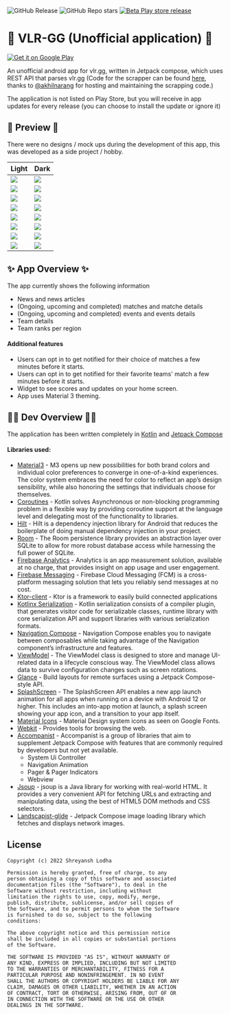 ![GitHub Release](https://img.shields.io/github/v/release/static-var/vlr-gg) ![GitHub Repo stars](https://img.shields.io/github/stars/static-var/vlr-gg) [![Beta Play store release](https://github.com/static-var/vlr-gg/actions/workflows/internal_play_store_release_dispatcher.yml/badge.svg?branch=trunk)](https://github.com/static-var/vlr-gg/actions/workflows/internal_play_store_release_dispatcher.yml)

# 🚧 VLR-GG (Unofficial application) 🚧

<a href='https://play.google.com/store/apps/details?id=dev.staticvar.vlr&pcampaignid=pcampaignidMKT-Other-global-all-co-prtnr-py-PartBadge-Mar2515-1'><img alt='Get it on Google Play' src='https://play.google.com/intl/en_us/badges/static/images/badges/en_badge_web_generic.png'/></a>


An unofficial android app for vlr.gg, written in Jetpack compose, which uses REST API that parses vlr.gg (Code for the scrapper can be found [here](https://github.com/akhilnarang/vlrgg-scraper), thanks to [@akhilnarang](https://github.com/akhilnarang) for hosting and maintaining the scrapping code.)

The application is not listed on Play Store, but you will receive in app updates for every release (you can choose to install the update or ignore it)

## 📸 Preview 📸
There were no designs / mock ups during the development of this app, this was developed as a side project / hobby.

| Light                                                                                 | Dark                                                                                 |
|---------------------------------------------------------------------------------------|--------------------------------------------------------------------------------------|
| ![](https://github.com/static-var/vlr-gg/blob/trunk/art/NEWS_LIGHT_VLR.jpg)           | ![](https://github.com/static-var/vlr-gg/blob/trunk/art/NEWS_DARK_VLR.jpg)           |
| ![](https://github.com/static-var/vlr-gg/blob/trunk/art/BLOG_LIGHT_VLR.jpg)           | ![](https://github.com/static-var/vlr-gg/blob/trunk/art/BLOG_DARK_VLR.jpg)           |
| ![](https://github.com/static-var/vlr-gg/blob/trunk/art/MATCH_OVERVIEW_LIGHT_VLR.jpg) | ![](https://github.com/static-var/vlr-gg/blob/trunk/art/MATCH_OVERVIEW_DARK_VLR.jpg) |
| ![](https://github.com/static-var/vlr-gg/blob/trunk/art/MATCH_DETAILS_LIGHT_VLR.jpg)  | ![](https://github.com/static-var/vlr-gg/blob/trunk/art/MATCH_DETAILS_DARK_VLR.jpg)  |
| ![](https://github.com/static-var/vlr-gg/blob/trunk/art/EVENT_OVERVIEW_LIGHT_VLR.jpg) | ![](https://github.com/static-var/vlr-gg/blob/trunk/art/EVENT_OVERVIEW_DARK_VLR.jpg) |
| ![](https://github.com/static-var/vlr-gg/blob/trunk/art/EVENT_LIGHT_VLR.jpg)          | ![](https://github.com/static-var/vlr-gg/blob/trunk/art/EVENT_DARK_VLR.jpg)          |
| ![](https://github.com/static-var/vlr-gg/blob/trunk/art/SQUAD_LIGHT_VLR.jpg)          | ![](https://github.com/static-var/vlr-gg/blob/trunk/art/SQUAD_DARK_VLR.jpg)          |
| ![](https://github.com/static-var/vlr-gg/blob/trunk/art/ABOUT_LIGHT_VLR.jpg)          | ![](https://github.com/static-var/vlr-gg/blob/trunk/art/ABOUT_DARK_VLR.jpg)          |


## ✨ App Overview ✨

The app currently shows the following information
- News and news articles
- (Ongoing, upcoming and completed) matches and matche details
- (Ongoing, upcoming and completed) events and events details
- Team details
- Team ranks per region

#### Additional features
- Users can opt in to get notified for their choice of matches a few minutes before it starts.
- Users can opt in to get notified for their favorite teams' match a few minutes before it starts.
- Widget to see scores and updates on your home screen.
- App uses Material 3 theming.

## 🧑‍💻 Dev Overview 🧑‍💻

The application has been written completely in [Kotlin](https://kotlinlang.org/) and [Jetpack Compose](https://developer.android.com/jetpack/compose)

#### Libraries used:
- [Material3](https://developer.android.com/jetpack/androidx/releases/compose-material3) - M3 opens up new possibilities for both brand colors and individual color preferences to converge in one-of-a-kind experiences. The color system embraces the need for color to reflect an app’s design sensibility, while also honoring the settings that individuals choose for themselves. 
- [Coroutines](https://kotlinlang.org/docs/coroutines-overview.html) - Kotlin solves Asynchronous or non-blocking programming problem in a flexible way by providing coroutine support at the language level and delegating most of the functionality to libraries.
- [Hilt](https://developer.android.com/training/dependency-injection/hilt-android) - Hilt is a dependency injection library for Android that reduces the boilerplate of doing manual dependency injection in your project.
- [Room](https://developer.android.com/jetpack/androidx/releases/room) - The Room persistence library provides an abstraction layer over SQLite to allow for more robust database access while harnessing the full power of SQLite.
- [Firebase Analytics](https://firebase.google.com/docs/analytics) - Analytics is an app measurement solution, available at no charge, that provides insight on app usage and user engagement.
- [Firebase Messaging](https://firebase.google.com/docs/cloud-messaging) - Firebase Cloud Messaging (FCM) is a cross-platform messaging solution that lets you reliably send messages at no cost.
- [Ktor-client](https://ktor.io/docs/create-client.html) - Ktor is a framework to easily build connected applications
- [Kotlinx Serialization](https://github.com/Kotlin/kotlinx.serialization) - Kotlin serialization consists of a compiler plugin, that generates visitor code for serializable classes, runtime library with core serialization API and support libraries with various serialization formats.
- [Navigation Compose](https://developer.android.com/jetpack/compose/navigation) - Navigation Compose enables you to navigate between composables while taking advantage of the Navigation component’s infrastructure and features.
- [ViewModel](https://developer.android.com/topic/libraries/architecture/viewmodel) - The ViewModel class is designed to store and manage UI-related data in a lifecycle conscious way. The ViewModel class allows data to survive configuration changes such as screen rotations.
- [Glance](https://developer.android.com/reference/kotlin/androidx/glance/package-summary) - Build layouts for remote surfaces using a Jetpack Compose-style API.
- [SplashScreen](https://developer.android.com/guide/topics/ui/splash-screen) - The SplashScreen API enables a new app launch animation for all apps when running on a device with Android 12 or higher. This includes an into-app motion at launch, a splash screen showing your app icon, and a transition to your app itself.
- [Material Icons](https://developer.android.com/reference/kotlin/androidx/compose/material/icons/Icons) - Material Design system icons as seen on Google Fonts.
- [Webkit](https://developer.android.com/reference/android/webkit/package-summary) - Provides tools for browsing the web.
- [Accompanist](https://google.github.io/accompanist/) - Accompanist is a group of libraries that aim to supplement Jetpack Compose with features that are commonly required by developers but not yet available.
  - System Ui Controller
  - Navigation Animation
  - Pager & Pager Indicators
  - Webview
- [Jsoup](https://jsoup.org/) - jsoup is a Java library for working with real-world HTML. It provides a very convenient API for fetching URLs and extracting and manipulating data, using the best of HTML5 DOM methods and CSS selectors.
- [Landscapist-glide](https://github.com/skydoves/landscapist) - Jetpack Compose image loading library which fetches and displays network images.

## License

```
Copyright (c) 2022 Shreyansh Lodha

Permission is hereby granted, free of charge, to any
person obtaining a copy of this software and associated
documentation files (the "Software"), to deal in the
Software without restriction, including without
limitation the rights to use, copy, modify, merge,
publish, distribute, sublicense, and/or sell copies of
the Software, and to permit persons to whom the Software
is furnished to do so, subject to the following
conditions:

The above copyright notice and this permission notice
shall be included in all copies or substantial portions
of the Software.

THE SOFTWARE IS PROVIDED "AS IS", WITHOUT WARRANTY OF
ANY KIND, EXPRESS OR IMPLIED, INCLUDING BUT NOT LIMITED
TO THE WARRANTIES OF MERCHANTABILITY, FITNESS FOR A
PARTICULAR PURPOSE AND NONINFRINGEMENT. IN NO EVENT
SHALL THE AUTHORS OR COPYRIGHT HOLDERS BE LIABLE FOR ANY
CLAIM, DAMAGES OR OTHER LIABILITY, WHETHER IN AN ACTION
OF CONTRACT, TORT OR OTHERWISE, ARISING FROM, OUT OF OR
IN CONNECTION WITH THE SOFTWARE OR THE USE OR OTHER
DEALINGS IN THE SOFTWARE.
```

